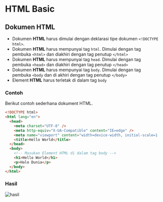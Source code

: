 # HTML Basic

## Dokumen HTML

- Dokumen **HTML** harus dimulai dengan deklarasi tipe dokumen `<!DOCTYPE html>`.
- Dokumen **HTML** harus mempunyai tag `html`. Dimulai dengan tag pembuka `<html>` dan diakhiri dengan tag penutup  `</html>`
- Dokumen **HTML** harus mempunyai tag `head`. Dimulai dengan tag pembuka `<head>` dan diakhiri dengan tag penutup `</head>`
- Dokumen **HTML** harus mempunyai tag `body`. Dimulai dengan tag pembuka  `<body` dan di akhiri dengan tag penutup `</body>`
- Element **HTML** harus terletak di dalam tag `body`

### Contoh

Berikut contoh sederhana dokument HTML.

```html
<!DOCTYPE html>
<html lang="en">
  <head>
    <meta charset="UTF-8" />
    <meta http-equiv="X-UA-Compatible" content="IE=edge" />
    <meta name="viewport" content="width=device-width, initial-scale=1.0" />
    <title>Hello World</title>
  </head>
  <body>
    <!-- Masukan Element HTML di dalam tag body -->
    <h1>Hello World</h1>
    <p>Halo Dunia</p>
  </body>
</html>
```

### Hasil

![hasil](https://lh3.googleusercontent.com/AwPAE2SbLyuOhD2SpOXP_7Q6h_UIsQRa9aWShsLwF7qkSAh5UpvLTQRRkhg13qRh9t2WBQ=s134)
